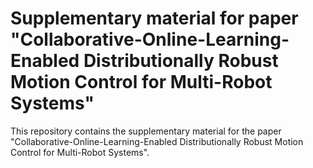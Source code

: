 # Supplementary material for paper "Collaborative-Online-Learning-Enabled Distributionally Robust Motion Control for Multi-Robot Systems"
This repository contains the supplementary material for the paper "Collaborative-Online-Learning-Enabled Distributionally Robust Motion Control for Multi-Robot Systems".
